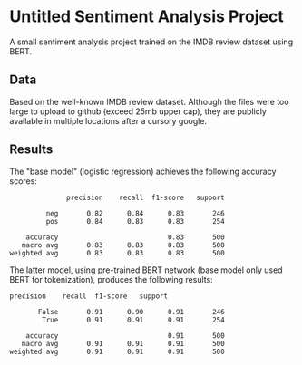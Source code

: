 # Untitled Sentiment Analysis Project

A small sentiment analysis project trained on the IMDB review dataset using BERT.

## Data

Based on the well-known IMDB review dataset. Although the files were too large to upload to github (exceed 25mb upper cap), they are publicly available in multiple locations after a cursory google.

## Results

The "base model" (logistic regression) achieves the following accuracy scores:

```
              precision    recall  f1-score   support

         neg       0.82      0.84      0.83       246
         pos       0.84      0.83      0.83       254

    accuracy                           0.83       500
   macro avg       0.83      0.83      0.83       500
weighted avg       0.83      0.83      0.83       500
```

The latter model, using pre-trained BERT network (base model only used BERT for tokenization), produces the following results:

```
precision    recall  f1-score   support

       False       0.91      0.90      0.91       246
        True       0.91      0.91      0.91       254

    accuracy                           0.91       500
   macro avg       0.91      0.91      0.91       500
weighted avg       0.91      0.91      0.91       500
```
